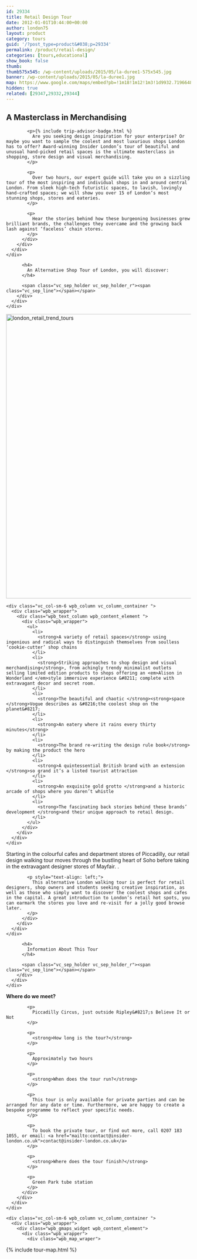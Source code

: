 ```yaml
---
id: 29334
title: Retail Design Tour
date: 2012-01-01T10:44:00+00:00
author: london75
layout: product
category: tours
guid: '/?post_type=product&#038;p=29334'
permalink: /product/retail-design/
categories: [tours,educational]
show_book: false
thumb:
thumb575x545: /wp-content/uploads/2015/05/la-duree1-575x545.jpg
banner: /wp-content/uploads/2015/05/la-duree1.jpg
map: https://www.google.com/maps/embed?pb=!1m18!1m12!1m3!1d9932.719664857414!2d-0.14276057544238435!3d51.50991514619343!2m3!1f0!2f0!3f0!3m2!1i1024!2i768!4f13.1!3m3!1m2!1s0x487604d3ff201fc1%3A0xf08adf0cfb3eb2fe!2sPiccadilly+Circus%2C+London+W1D+7ET%2C+UK!5e0!3m2!1sen!2s!4v1431588804686
hidden: true
related: [29347,29332,29344]
---
```

<section class="wpb_row block vc_row-fluid">

<div class="container">
  <div class="row">
    <div class="vc_col-sm-12 wpb_column vc_column_container ">
      <div class="wpb_wrapper">
        <div class="wpb_text_column wpb_content_element ">
          <div class="wpb_wrapper">
            <h2>
              A Masterclass in Merchandising
            </h2>

            <p>{% include trip-advisor-badge.html %}
              Are you seeking design inspiration for your enterprise? Or maybe you want to sample the coolest and most luxurious shops London has to offer? Award-winning Insider London’s tour of beautiful and unusual hand-picked retail spaces is the ultimate masterclass in shopping, store design and visual merchandising.
            </p>

            <p>
              Over two hours, our expert guide will take you on a sizzling tour of the most inspiring and individual shops in and around central London. From sleek high-tech futuristic spaces, to lavish, lovingly hand-crafted spaces; we will show you over 15 of London’s most stunning shops, stores and eateries.
            </p>

            <p>
              Hear the stories behind how these burgeoning businesses grew brilliant brands, the challenges they overcame and the growing back lash against ‘faceless’ chain stores.
            </p>
          </div>
        </div>
      </div>
    </div>
  </div>
</div></section><section class="wpb\_row block vc\_row-fluid">

<div class="container">
  <div class="row">
    <div class="vc_col-sm-12 wpb_column vc_column_container ">
      <div class="wpb_wrapper">
        <div class="vc_separator wpb_content_element vc_separator_align_center vc_sep_width_100 vc_sep_pos_align_center vc_sep_color_grey">
          <span class="vc_sep_holder vc_sep_holder_l"><span class="vc_sep_line"></span></span>

          <h4>
            An Alternative Shop Tour of London, you will discover:
          </h4>

          <span class="vc_sep_holder vc_sep_holder_r"><span class="vc_sep_line"></span></span>
        </div>
      </div>
    </div>
  </div>
</div></section><section class="wpb\_row block vc\_row-fluid">

<div class="container">
  <div class="row">
    <div class="vc_col-sm-6 wpb_column vc_column_container ">
      <div class="wpb_wrapper">
        <div class="wpb_single_image wpb_content_element vc_align_center">
          <div class="wpb_wrapper">
            <div class="vc_single_image-wrapper vc_box_rounded  vc_box_border_grey">
              <img width="1024" height="773" src="/wp-content/uploads/2015/05/london_retail_trend_tours1-1024x773.jpg" class="vc_single_image-img attachment-large" alt="london_retail_trend_tours" srcset="/wp-content/uploads/2015/05/london_retail_trend_tours1-300x227.jpg 300w, /wp-content/uploads/2015/05/london_retail_trend_tours1-1024x773.jpg 1024w" sizes="(max-width: 1024px) 100vw, 1024px" />
            </div>
          </div>
        </div>
      </div>
    </div>

    <div class="vc_col-sm-6 wpb_column vc_column_container ">
      <div class="wpb_wrapper">
        <div class="wpb_text_column wpb_content_element ">
          <div class="wpb_wrapper">
            <ul>
              <li>
                <strong>A variety of retail spaces</strong> using ingenious and radical ways to distinguish themselves from soulless ‘cookie-cutter’ shop chains
              </li>
              <li>
                <strong>Striking approaches to shop design and visual merchandising</strong>, from achingly trendy minimalist outlets selling limited edition products to shops offering an <em>Alison in Wonderland </em>style immersive experience &#8211; complete with extravagant decor and secret room.
              </li>
              <li>
                <strong>The beautiful and chaotic </strong><strong>space </strong>Vogue describes as &#8216;the coolest shop on the planet&#8217;
              </li>
              <li>
                <strong>An eatery where it rains every thirty minutes</strong>
              </li>
              <li>
                <strong>The brand re-writing the design rule book</strong> by making the product the hero
              </li>
              <li>
                <strong>A quintessential British brand with an extension </strong>so grand it’s a listed tourist attraction
              </li>
              <li>
                <strong>An exquisite gold grotto </strong>and a historic arcade of shops where you daren’t whistle
              </li>
              <li>
                <strong>The fascinating back stories behind these brands’ development </strong>and their unique approach to retail design.
              </li>
            </ul>
          </div>
        </div>
      </div>
    </div>
  </div>
</div></section><section class="wpb\_row block vc\_row-fluid">

<div class="container">
  <div class="row">
    <div class="vc_col-sm-12 wpb_column vc_column_container ">
      <div class="wpb_wrapper">
        <div class="wpb_text_column wpb_content_element ">
          <div class="wpb_wrapper">
            <p style="text-align: left;">
              Starting in the colourful cafes and department stores of Piccadilly, our retail design walking tour moves through the bustling heart of Soho before taking in the extravagant designer stores of Mayfair. .
            </p>

            <p style="text-align: left;">
              This alternative London walking tour is perfect for retail designers, shop owners and students seeking creative inspiration, as well as those who simply want to discover the coolest shops and cafes in the capital. A great introduction to London’s retail hot spots, you can earmark the stores you love and re-visit for a jolly good browse later.
            </p>
          </div>
        </div>
      </div>
    </div>
  </div>
</div></section><section class="wpb\_row block vc\_row-fluid">

<div class="container">
  <div class="row">
    <div class="vc_col-sm-12 wpb_column vc_column_container ">
      <div class="wpb_wrapper">
        <div class="vc_separator wpb_content_element vc_separator_align_center vc_sep_width_100 vc_sep_pos_align_center vc_sep_color_grey">
          <span class="vc_sep_holder vc_sep_holder_l"><span class="vc_sep_line"></span></span>

          <h4>
            Information About This Tour
          </h4>

          <span class="vc_sep_holder vc_sep_holder_r"><span class="vc_sep_line"></span></span>
        </div>
      </div>
    </div>
  </div>
</div></section><section class="wpb\_row block vc\_row-fluid">

<div class="container">
  <div class="row">
    <div class="vc_col-sm-6 wpb_column vc_column_container ">
      <div class="wpb_wrapper">
        <div class="wpb_text_column wpb_content_element ">
          <div class="wpb_wrapper">
            <p>
              <strong>Where do we meet?</strong>
            </p>

            <p>
              Piccadilly Circus, just outside Ripley&#8217;s Believe It or Not
            </p>

            <p>
              <strong>How long is the tour?</strong>
            </p>

            <p>
              Approximately two hours
            </p>

            <p>
              <strong>When does the tour run?</strong>
            </p>

            <p>
              This tour is only available for private parties and can be arranged for any date or time. Furthermore, we are happy to create a bespoke programme to reflect your specific needs.
            </p>

            <p>
              To book the private tour, or find out more, call 0207 183 1055, or email: <a href="mailto:contact@insider-london.co.uk">contact@insider-london.co.uk</a>
            </p>

            <p>
              <strong>Where does the tour finish?</strong>
            </p>

            <p>
              Green Park tube station
            </p>
          </div>
        </div>
      </div>
    </div>

    <div class="vc_col-sm-6 wpb_column vc_column_container ">
      <div class="wpb_wrapper">
        <div class="wpb_gmaps_widget wpb_content_element">
          <div class="wpb_wrapper">
            <div class="wpb_map_wraper">
{% include tour-map.html %}
            </div>
          </div>
        </div>
      </div>
    </div>
  </div>
</div></section>
